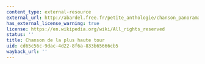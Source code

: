 ```yaml
---
content_type: external-resource
external_url: http://abardel.free.fr/petite_anthologie/chanson_panorama.htm
has_external_license_warning: true
license: https://en.wikipedia.org/wiki/All_rights_reserved
status: ''
title: Chanson de la plus haute tour
uid: cd65c56c-9dac-4d22-8f6a-833b65666cb5
wayback_url: ''
---
```

